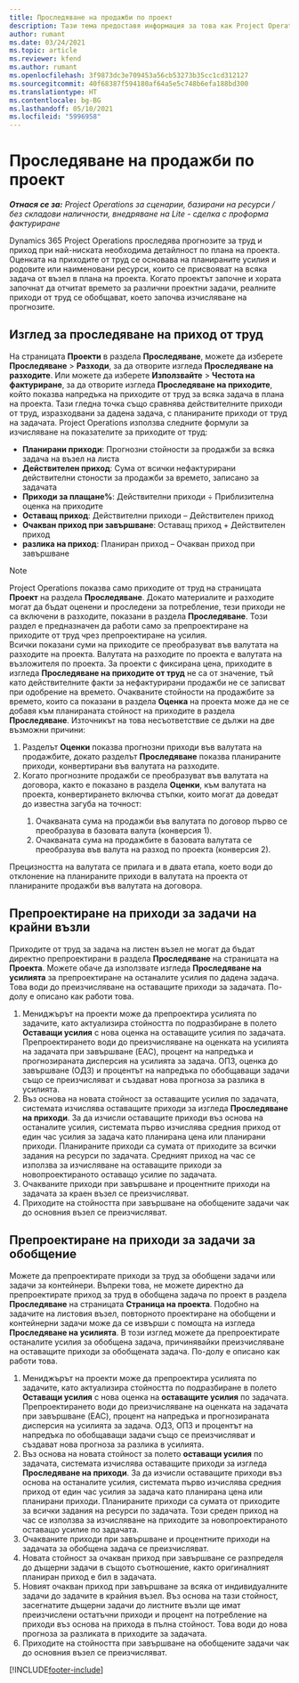 ```yaml
---
title: Проследяване на продажби по проект
description: Тази тема предоставя информация за това как Project Operations проследява напредъка спрямо приходите от труд за даден проект.
author: rumant
ms.date: 03/24/2021
ms.topic: article
ms.reviewer: kfend
ms.author: rumant
ms.openlocfilehash: 3f9873dc3e709453a56cb53273b35cc1cd312127
ms.sourcegitcommit: 40f68387f594180af64a5e5c748b6efa188bd300
ms.translationtype: HT
ms.contentlocale: bg-BG
ms.lasthandoff: 05/10/2021
ms.locfileid: "5996958"
---
```

# <a name="project-sales-tracking"></a>Проследяване на продажби по проект

_**Отнася се за:** Project Operations за сценарии, базирани на ресурси / без складови наличности, внедряване на Lite - сделка с проформа фактуриране_

Dynamics 365 Project Operations проследява прогнозите за труд и приход при най-ниската необходима детайлност по плана на проекта. Оценката на приходите от труд се основава на планираните усилия и родовите или наименовани ресурси, които се присвояват на всяка задача от възел в плана на проекта. Когато проектът започне и хората започнат да отчитат времето за различни проектни задачи, реалните приходи от труд се обобщават, което започва изчисляване на прогнозите.

## <a name="labor-revenue-tracking-view"></a>Изглед за проследяване на приход от труд

На страницата **Проекти** в раздела **Проследяване**, можете да изберете **Проследяване** > **Разходи**, за да отворите изгледа **Проследяване на разходите**. Или можете да изберете **Използвайте** > **Честота на фактуриране**, за да отворите изгледа **Проследяване на приходите**, който показва напредъка на приходите от труд за всяка задача в плана на проекта. Тази гледна точка също сравнява действителните приходи от труд, изразходвани за дадена задача, с планираните приходи от труд на задачата. Project Operations използва следните формули за изчисляване на показателите за приходите от труд:

- **Планирани приходи**: Прогнозни стойности за продажби за всяка задача на възел на листа
- **Действителен приход**: Сума от всички нефактурирани действителни стоности за продажби за времето, записано за задачата
- **Приходи за плащане%**: Действителни приходи ÷ Приблизителна оценка на приходите
- **Оставащ приход**: Действителни приходи – Действителен приход
- **Очакван приход при завършване**: Оставащ приход + Действителен приход
- **разлика на приход**: Планиран приход – Очакван приход при завършване


> [!NOTE]
> Project Operations показва само приходите от труд на страницата **Проект** на раздела **Проследяване**. Докато материалите и разходите могат да бъдат оценени и проследени за потребление, тези приходи не са включени в разходите, показани в раздела **Проследяване**. Този раздел е предназначен да работи само за препроектиране на приходите от труд чрез препроектиране на усилия.  
> Всички показани суми на приходите се преобразуват във валутата на разходите на проекта. Валутата на разходите по проекта е валутата на възложителя по проекта. За проекти с фиксирана цена, приходите в изгледа **Проследяване на приходите от труд** не са от значение, тъй като действителните факти за нефактурирани продажби не се записват при одобрение на времето.
> Очакваните стойности на продажбите за времето, които са показани в раздела **Оценка** на проекта може да не се добавя към планираната стойност на приходите в раздела **Проследяване**. Източникът на това несъответствие се дължи на две възможни причини:
><ol>
   ><li> Разделът <b>Оценки</b> показва прогнозни приходи във валутата на продажбите, докато разделът <b>Проследяване</b> показва планираните приходи, конвертирани във валутата на разходите. </li>
   ><li> Когато прогнозните продажби се преобразуват във валутата на договора, както е показано в раздела <b>Оценки</b>, към валутата на проекта, конвертирането включва стъпки, които могат да доведат до известна загуба на точност: </li>
><ol>
><li> Очакваната сума на продажби във валутата по договор първо се преобразува в базовата валута (конверсия 1).</li>
><li> Очакваната сума на продажбите в базовата валутата се преобразува във валута на разход по проекта (конверсия 2). </li>
></ol>
></ol>
> Прецизността на валутата се прилага и в двата етапа, което води до отклонение на планираните приходи в валутата на проекта от планираните продажби във валутата на договора.
   

## <a name="reprojecting-revenues-on-leaf-node-tasks"></a>Препроектиране на приходи за задачи на крайни възли

Приходите от труд за задача на листен възел не могат да бъдат директно препроектирани в раздела **Проследяване** на страницата на **Проекта**. Можете обаче да използвате изгледа **Проследяване на усилията** за препроектиране на останалите усилия по дадена задача. Това води до преизчисляване на оставащите приходи за задачата. По-долу е описано как работи това.

1. Мениджърът на проекти може да препроектира усилията по задачите, като актуализира стойността по подразбиране в полето **Оставащи усилия** с нова оценка на оставащите усилия по задачата. Препроектирането води до преизчисляване на оценката на усилията на задачата при завършване (EAC), процент на напредъка и прогнозираната дисперсия на усилията за задача. ОПЗ, оценка до завършване (ОДЗ) и процентът на напредъка по обобщаващи задачи също се преизчисляват и създават нова прогноза за разлика в усилията.
2. Въз основа на новата стойност за оставащите усилия по задачата, системата изчислява оставащите приходи за изгледа **Проследяване на приходи**. За да изчисли оставащите приходи въз основа на останалите усилия, системата първо изчислява средния приход от един час усилия за задача като планирана цена или планирани приходи. Планираните приходи са сумата от приходите за всички задания на ресурси по задачата. Средният приход на час се използва за изчисляване на оставащите приходи за новопроектираното оставащо усилие по задачата.
3. Очакваните приходи при завършване и процентните приходи на задачата за краен възел се преизчисляват.
4. Приходите на стойността при завършване на обобщените задачи чак до основния възел се преизчисляват.

## <a name="reprojecting-revenues-on-summary-tasks"></a>Препроектиране на приходи за задачи за обобщение

Можете да препроектирате приходи за труд за обобщени задачи или задачи за контейнери. Въпреки това, не можете директно да препроектирате приход за труд в обобщена задача по проект в раздела **Проследяване** на страницата **Страница на проекта**. Подобно на задачите на листовия възел, повторното проектиране на обобщени и контейнерни задачи може да се извърши с помощта на изгледа **Проследяване на усилията**. В този изглед можете да препроектирате останалите усилия за обобщена задача, причинявайки преизчисляване на оставащите приходи за обобщената задача. По-долу е описано как работи това.

1. Мениджърът на проекти може да препроектира усилията по задачите, като актуализира стойността по подразбиране в полето **Оставащи усилия** с нова оценка на **оставащите усилия** по задачата. Препроектирането води до преизчисляване на оценката на задачата при завършване (EAC), процент на напредъка и прогнозираната дисперсия на усилията за задача. ОДЗ, ОПЗ и процентът на напредъка по обобщаващи задачи също се преизчисляват и създават нова прогноза за разлика в усилията.
2. Въз основа на новата стойност за полето **оставащи усилия** по задачата, системата изчислява оставащите приходи за изгледа **Проследяване на приходи**. За да изчисли оставащите приходи въз основа на останалите усилия, системата първо изчислява средния приход от един час усилия за задача като планирана цена или планирани приходи. Планираните приходи са сумата от приходите за всички задания на ресурси по задачата. Този среден приход на час се използва за изчисляване на приходите за новопроектираното оставащо усилие по задачата.
3. Очакваните приходи при завършване и процентните приходи на задачата за обобщена задача се преизчисляват.
4. Новата стойност за очакван приход при завършване се разпределя до дъщерни задачи в същото съотношение, както оригиналният планиран приход е бил в задачата.
5. Новият очакван приход при завършване за всяка от индивидуалните задачи до задачите в крайния възел. Въз основа на тази стойност, засегнатите дъщерни задачи до листните възли ще имат преизчислени остатъчни приходи и процент на потребление на приходи въз основа на прихода в пълна стойност. Това води до нова прогноза за разликата в приходите за задачата. 
6. Приходите на стойността при завършване на обобщените задачи чак до основния възел се преизчисляват.


[!INCLUDE[footer-include](../includes/footer-banner.md)]

